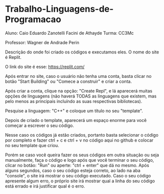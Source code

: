 # Trabalho-Linguagens-de-Programacao

Aluno: Caio Eduardo Zanotelli Facini de Athayde
Turma: CC3Mc

Professor: Wagner de Andrade Perin

Descrição do onde foi criado os códigos e executamos eles. O nome do site é Replit.

O link do site é esse: https://replit.com/

Após entrar no site, caso o usuário não tenha uma conta, basta clicar no botão "Start Building" ou "Comece a construir" e criar a conta.

Após criar a conta, clique na opção: "Create Repl", e lá aparecerá muitas opções de linguagens (não haverá TODAS as linguagens que existem, mas pelo menos as principais incluíndo as suas respectivas bibliotecas).

Pesquise a linguagem: "C++" e coloque um título no seu "template".

Depois de criado o template, aparecerá um espaço enorme para você começar a escrever o seu código.

Nesse caso os códigos já estão criados, portanto basta selecionar o código por completo e fazer ctrl + c e ctrl + v no código aqui no github e colocar no seu template que criou.

Porém se caso você queira fazer os seus códigos em outra situação ou seja manualmente, faça o código e logo após que você terminar o seu código, clicar no botão: "Run" ou aperte: "ctrl + enter" que dá no mesmo. Após alguns segundos, caso o seu código esteja correto, ao lado na aba "console", o site irá mostrar o seu código executado. Caso o seu código apresente algum erro, o próprio site irá mostrar qual a linha do seu código está errado e irá justificar qual é o erro.
